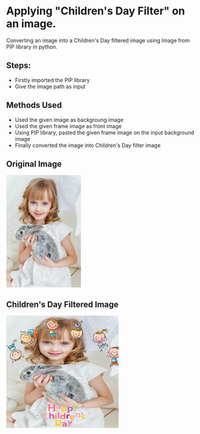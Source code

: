 # Applying "Children's Day Filter" on an image.

Converting an image into a Children's Day filtered image using Image from PIP library in python.

## Steps:
* Firstly imported the PIP library 
* Give the image path as input

## Methods Used
* Used the given image as backgroung image
* Used the given frame image as front image
* Using PIP library, pasted the given frame image on the input background image 
* Finally converted the image into Children's Day filter image


## Original Image
<img src="Images/Image.jpg" height="300px">

## Children's Day Filtered Image
<img src="Images/Children's Day Filtered Image.png" height="300px">
